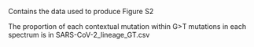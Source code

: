 Contains the data used to produce Figure S2

The proportion of each contextual mutation within G>T mutations in each spectrum is in SARS-CoV-2_lineage_GT.csv
